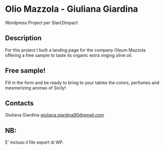 # Olio Mazzola - Giuliana Giardina
Wordpress Project per Start2Impact

## Description
For this project I built a landing page for the company Oleum Mazzola offering a free sample to taste its organic extra virging olive oil.

## Free sample!
Fill in the form and be ready to bring to your tables the colors, perfumes and mesmerizing aromas of Sicily!

## Contacts
Giuliana Giardina [giuliana.giardina90@gmail.com](mailto:giuliana.giardina90@gmail.com?subject=[GitHub]%20Read%20Me)

## NB: 
E' incluso il file export di WP.
